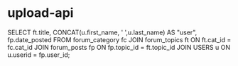 # upload-api

SELECT 
	ft.title,
    CONCAT(u.first_name, ' ',u.last_name) AS "user",
    fp.date_posted
FROM forum_category fc 
JOIN forum_topics ft ON ft.cat_id = fc.cat_id 
JOIN forum_posts fp ON fp.topic_id = ft.topic_id 
JOIN USERS u ON u.userid = fp.user_id; 
